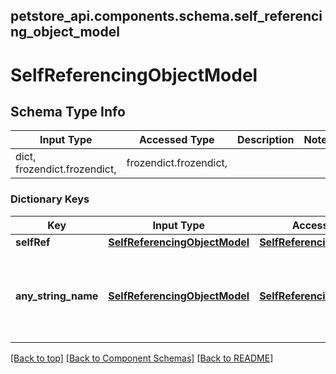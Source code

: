 <a name="top"></a>
## petstore_api.components.schema.self_referencing_object_model
# SelfReferencingObjectModel

## Schema Type Info
Input Type | Accessed Type | Description | Notes
------------ | ------------- | ------------- | -------------
dict, frozendict.frozendict,  | frozendict.frozendict,  |  |

### Dictionary Keys
Key | Input Type | Accessed Type | Description | Notes
------------ | ------------- | ------------- | ------------- | -------------
**selfRef** | [**SelfReferencingObjectModel**](#SelfReferencingObjectModel) | [**SelfReferencingObjectModel**](#SelfReferencingObjectModel) |  | [optional]
**any_string_name** | [**SelfReferencingObjectModel**](#SelfReferencingObjectModel) | [**SelfReferencingObjectModel**](#SelfReferencingObjectModel) | any string name can be used but the value must be the correct type | [optional]

[[Back to top]](#top) [[Back to Component Schemas]](../../../README.md#Component-Schemas) [[Back to README]](../../../README.md)